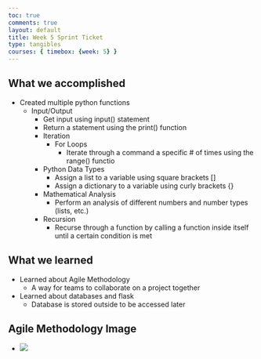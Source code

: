 ```yaml
---
toc: true
comments: true
layout: default
title: Week 5 Sprint Ticket
type: tangibles
courses: { timebox: {week: 5} }
---
```


## What we accomplished
- Created multiple python functions
  - Input/Output
      - Get input using input() statement
      - Return a statement using the print() function
    - Iteration
      - For Loops
        - Iterate through a command a specific # of times using the range() functio 
    - Python Data Types
      - Assign a list to a variable using square brackets []
      - Assign a dictionary to a variable using curly brackets {}
    - Mathematical Analysis
      - Perform an analysis of different numbers and number types (lists, etc.)
    - Recursion
      - Recurse through a function by calling a function inside itself until a certain condition is met

## What we learned
- Learned about Agile Methodology
  - A way for teams to collaborate on a project together
- Learned about databases and flask
  - Database is stored outside to be accessed later

## Agile Methodology Image
- <img src="/student/images/agile_manifesto.png">